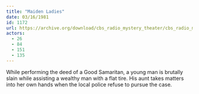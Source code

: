 ```yaml
---
title: "Maiden Ladies"
date: 03/16/1981
id: 1172
url: https://archive.org/download/cbs_radio_mystery_theater/cbs_radio_mystery_theater-1151-1200.zip/cbs_radio_mystery_theater-1151-1200%2Fcbsrmt_1172_maiden_ladies.mp3
actors:
  - 26
  - 84
  - 151
  - 135
---
```

While performing the deed of a Good Samaritan, a young man is brutally slain while assisting a wealthy man with a flat tire. His aunt takes matters into her own hands when the local police refuse to pursue the case.